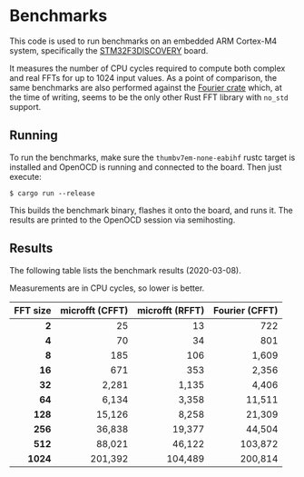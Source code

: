 # Benchmarks

This code is used to run benchmarks on an embedded ARM Cortex-M4 system,
specifically the [STM32F3DISCOVERY][1] board.

It measures the number of CPU cycles required to compute both complex and real
FFTs for up to 1024 input values. As a point of comparison, the same benchmarks
are also performed against the [Fourier crate][2] which, at the time of writing,
seems to be the only other Rust FFT library with `no_std` support.

## Running

To run the benchmarks, make sure the `thumbv7em-none-eabihf` rustc target
is installed and OpenOCD is running and connected to the board. Then just
execute:

```
$ cargo run --release
```

This builds the benchmark binary, flashes it onto the board, and runs it.
The results are printed to the OpenOCD session via semihosting.

## Results

The following table lists the benchmark results (2020-03-08).

Measurements are in CPU cycles, so lower is better.

| FFT size | microfft (CFFT) | microfft (RFFT) | Fourier (CFFT) |
| -------: | --------------: | --------------: | -------------: |
|    **2** |              25 |              13 |            722 |
|    **4** |              70 |              34 |            801 |
|    **8** |             185 |             106 |          1,609 |
|   **16** |             671 |             353 |          2,356 |
|   **32** |           2,281 |           1,135 |          4,406 |
|   **64** |           6,134 |           3,358 |         11,511 |
|  **128** |          15,126 |           8,258 |         21,309 |
|  **256** |          36,838 |          19,377 |         44,504 |
|  **512** |          88,021 |          46,122 |        103,872 |
| **1024** |         201,392 |         104,489 |        200,814 |

[1]: https://www.st.com/en/evaluation-tools/stm32f3discovery.html
[2]: https://crates.io/crates/fourier
